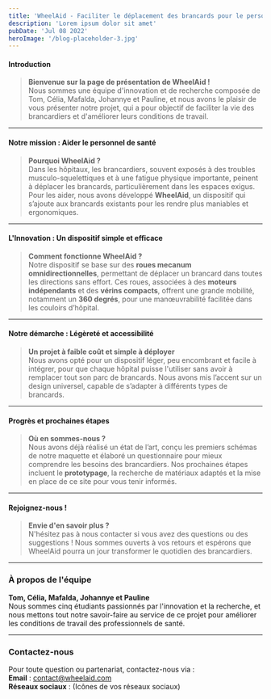```yaml
---
title: 'WheelAid - Faciliter le déplacement des brancards pour le personnel médical'
description: 'Lorem ipsum dolor sit amet'
pubDate: 'Jul 08 2022'
heroImage: '/blog-placeholder-3.jpg'
---
```


#### **Introduction**

> **Bienvenue sur la page de présentation de WheelAid !**  
> Nous sommes une équipe d'innovation et de recherche composée de Tom, Célia, Mafalda, Johannye et Pauline, et nous avons
> le plaisir de vous présenter notre projet, qui a pour objectif de faciliter la vie des brancardiers et d'améliorer leurs
> conditions de travail.

---

#### **Notre mission : Aider le personnel de santé**

> **Pourquoi WheelAid ?**  
> Dans les hôpitaux, les brancardiers, souvent exposés à des troubles musculo-squelettiques et à une fatigue physique
> importante, peinent à déplacer les brancards, particulièrement dans les espaces exigus. Pour les aider, nous avons
> développé **WheelAid**, un dispositif qui s’ajoute aux brancards existants pour les rendre plus maniables et
> ergonomiques.

---

#### **L'Innovation : Un dispositif simple et efficace**

> **Comment fonctionne WheelAid ?**  
> Notre dispositif se base sur des **roues mecanum omnidirectionnelles**, permettant de déplacer un brancard dans toutes
> les directions sans effort. Ces roues, associées à des **moteurs indépendants** et des **vérins compacts**, offrent une
> grande mobilité, notamment un **360 degrés**, pour une manœuvrabilité facilitée dans les couloirs d’hôpital.

---

#### **Notre démarche : Légèreté et accessibilité**

> **Un projet à faible coût et simple à déployer**  
> Nous avons opté pour un dispositif léger, peu encombrant et facile à intégrer, pour que chaque hôpital puisse l'utiliser
> sans avoir à remplacer tout son parc de brancards. Nous avons mis l’accent sur un design universel, capable de s’adapter
> à différents types de brancards.

---

#### **Progrès et prochaines étapes**

> **Où en sommes-nous ?**  
> Nous avons déjà réalisé un état de l’art, conçu les premiers schémas de notre maquette et élaboré un questionnaire pour
> mieux comprendre les besoins des brancardiers. Nos prochaines étapes incluent le **prototypage**, la recherche de
> matériaux adaptés et la mise en place de ce site pour vous tenir informés.

---

#### **Rejoignez-nous !**

> **Envie d'en savoir plus ?**  
> N'hésitez pas à nous contacter si vous avez des questions ou des suggestions ! Nous sommes ouverts à vos retours et
> espérons que WheelAid pourra un jour transformer le quotidien des brancardiers.

---

### **À propos de l'équipe**

**Tom, Célia, Mafalda, Johannye et Pauline**  
Nous sommes cinq étudiants passionnés par l'innovation et la recherche, et nous mettons tout notre savoir-faire au
service de ce projet pour améliorer les conditions de travail des professionnels de santé.

---

### **Contactez-nous**

Pour toute question ou partenariat, contactez-nous via :  
**Email** : contact@wheelaid.com  
**Réseaux sociaux** : (Icônes de vos réseaux sociaux)  
